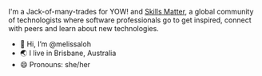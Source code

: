 I'm a Jack-of-many-trades for YOW! and [Skills Matter](https://skillsmatter.com/), a global community of technologists where software professionals go to get inspired, connect with peers and learn about new technologies.

- 👋 Hi, I’m @melissaloh
- 🌏 I live in Brisbane, Australia
- 😄 Pronouns: she/her

<!---
melissaloh/melissaloh is a ✨ special ✨ repository because its `README.md` (this file) appears on your GitHub profile.
You can click the Preview link to take a look at your changes.
--->
